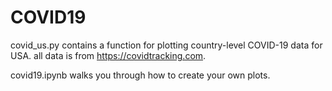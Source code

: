 # COVID19

covid_us.py contains a function for plotting country-level COVID-19 data for USA. all data is from https://covidtracking.com.

covid19.ipynb walks you through how to create your own plots.

